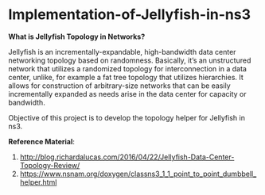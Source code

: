 # Implementation-of-Jellyfish-in-ns3

**What is Jellyfish Topology in Networks?**


Jellyfish is an incrementally-expandable, high-bandwidth data center networking topology based on randomness.
Basically, it’s an unstructured network that utilizes a randomized topology for interconnection in a data center, unlike, for example a fat tree topology that utilizes hierarchies. It allows for construction of arbitrary-size networks that can be easily incrementally expanded as needs arise in the data center for capacity or bandwidth.


Objective of this project is to develop the topology helper for Jellyfish in ns3. 

**Reference Material**:
1. http://blog.richardalucas.com/2016/04/22/Jellyfish-Data-Center-Topology-Review/
2. https://www.nsnam.org/doxygen/classns3_1_1_point_to_point_dumbbell_helper.html


